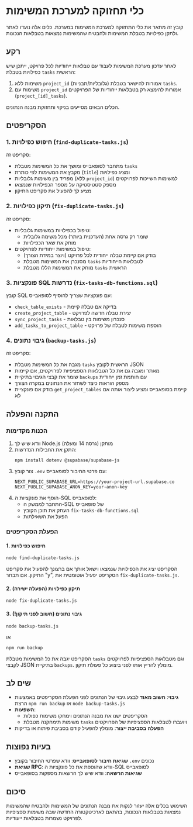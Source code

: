# כלי תחזוקה למערכת המשימות

קובץ זה מתאר את כלי התחזוקה למערכת המשימות במערכת. כלים אלה נועדו לאתר ולתקן כפילויות בטבלת המשימות ולהבטיח שהמשימות נמצאות בטבלאות הנכונות.

## רקע

לאחר עדכון מערכת המשימות לעבוד עם טבלאות ייחודיות לכל פרויקט, ייתכן שיש כפילויות בטבלת `tasks` הראשית:
1. משימות ללא `project_id` (גלובליות/תבניות) אמורות להישאר בטבלת `tasks`.
2. משימות עם `project_id` אמורות להימצא רק בטבלאות ייחודיות של הפרויקטים (`project_[id]_tasks`).

הכלים הבאים מסייעים בניקוי ותחזוקת מבנה הנתונים.

## הסקריפטים

### 1. חיפוש כפילויות (`find-duplicate-tasks.js`)

סקריפט זה:
- מתחבר לסופאבייס ומושך את כל המשימות מטבלת `tasks`
- מקבץ את המשימות לפי כותרת (`title`) ומציג כפילויות
- מפריד בין משימות גלובליות (ללא `project_id`) למשימות השייכות לפרויקטים
- מספק סטטיסטיקה על מספר הכפילויות שנמצאו
- מציע לך להפעיל את סקריפט התיקון

### 2. תיקון כפילויות (`fix-duplicate-tasks.js`)

סקריפט זה:
- טיפול בכפילויות במשימות גלובליות:
  - שומר רק גרסה אחת (העדכנית ביותר) מכל משימה גלובלית
  - מוחק את שאר הכפילויות
- טיפול במשימות ייחודיות לפרויקטים:
  - בודק אם קיימת טבלה ייחודית לכל פרויקט (ויוצר במידת הצורך)
  - מסנכרן את המשימות מטבלת `tasks` לטבלאות הייחודיות
  - מוחק את המשימות הללו מטבלת `tasks` הראשית

### 3. פונקציות SQL נדרשות (`fix-tasks-db-functions.sql`)

קובץ SQL עם פונקציות שצריך להוסיף לסופאבייס:
- `check_table_exists` - בדיקה אם טבלה קיימת
- `create_project_table` - יצירת טבלה חדשה לפרויקט
- `sync_project_tasks` - סנכרון משימות בין טבלאות
- `add_tasks_to_project_table` - הוספת משימות לטבלה של פרויקט

### 4. גיבוי נתונים (`backup-tasks.js`)

סקריפט זה:
- מגבה את כל המשימות מטבלת `tasks` הראשית לקובץ JSON
- מאתר ומגבה גם את כל הטבלאות הספציפיות לפרויקטים, אם קיימות
- שומר את קבצי הגיבוי בתיקיית `backups` עם חותמת זמן ייחודית
- מספק הוראות כיצד לשחזר את הנתונים במקרה הצורך
- בודק אם פונקציית `get_project_tables` קיימת בסופאבייס ומציע ליצור אותה אם לא

## התקנה והפעלה

### הכנות מקדימות

1. וודא שיש לך Node.js מותקן (גרסה 14 ומעלה)
2. התקן את החבילות הנדרשות:
   ```
   npm install dotenv @supabase/supabase-js
   ```
3. צור קובץ `.env` עם פרטי החיבור לסופאבייס:
   ```
   NEXT_PUBLIC_SUPABASE_URL=https://your-project-url.supabase.co
   NEXT_PUBLIC_SUPABASE_ANON_KEY=your-anon-key
   ```
4. הוסף את פונקציות ה-SQL לסופאבייס:
   - התחבר לממשק ה-SQL של סופאבייס
   - העתק את תוכן הקובץ `fix-tasks-db-functions.sql`
   - הפעל את השאילתות

### הפעלת הסקריפטים

#### 1. חיפוש כפילויות
```
node find-duplicate-tasks.js
```

הסקריפט יציג את הכפילויות שנמצאו וישאל אותך אם ברצונך להפעיל את סקריפט התיקון. אם תבחר "y", הסקריפט יפעיל אוטומטית את `fix-duplicate-tasks.js`.

#### 2. תיקון כפילויות (הפעלה ישירה)
```
node fix-duplicate-tasks.js
```

#### 3. גיבוי נתונים (חשוב לפני תיקון!)
```
node backup-tasks.js
```
או
```
npm run backup
```

הסקריפט יגבה את כל המשימות מטבלת `tasks` וגם מטבלאות הספציפיות לפרויקטים לקבצי JSON בתיקיית `backups`. מומלץ להריץ אותו לפני ביצוע כל פעולת תיקון.

## שים לב

* **גיבוי**: **חשוב מאוד** לבצע גיבוי של הנתונים לפני הפעלת הסקריפטים באמצעות הרצת `npm run backup` או `node backup-tasks.js`
* **השפעות**: 
  - הסקריפטים ישנו את מבנה הנתונים וימחקו משימות כפולות
  - משימות תימחקנה מטבלת `tasks` ויועברו לטבלאות הספציפיות של הפרויקטים
* **הפעלה בסביבת ייצור**: מומלץ להפעיל קודם בסביבת פיתוח או בדיקות

## בעיות נפוצות

* **שגיאת חיבור לסופאבייס**: וודא שפרטי החיבור בקובץ `.env` נכונים
* **שגיאת RPC**: וודא שהוספת את כל פונקציות ה-SQL לסופאבייס
* **שגיאות הרשאה**: וודא שיש לך הרשאות מספקות בסופאבייס

## סיכום

השימוש בכלים אלה יעזור לנקות את מבנה הנתונים של המשימות ולהבטיח שהמשימות נמצאות בטבלאות הנכונות, בהתאם לארכיטקטורה החדשה שבה משימות ספציפיות לפרויקט נשמרות בטבלאות ייעודיות. 
